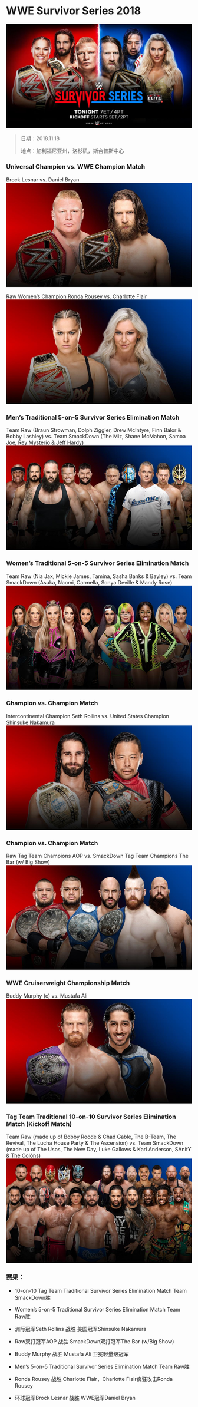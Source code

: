 # WWE Survivor Series 2018

![](MatchCard/0.jpg)

>日期：2018.11.18
>
>地点：加利福尼亚州，洛杉矶，斯台普斯中心

### Universal Champion vs. WWE Champion Match
Brock Lesnar vs. Daniel Bryan
![](MatchCard/1.jpg)

Raw Women’s Champion Ronda Rousey vs. Charlotte Flair
![](MatchCard/2.jpg)

### Men’s Traditional 5-on-5 Survivor Series Elimination Match
Team Raw (Braun Strowman, Dolph Ziggler, Drew McIntyre, Finn Bálor & Bobby Lashley) vs. Team SmackDown (The Miz, Shane McMahon, Samoa Joe, Rey Mysterio & Jeff Hardy)
![](MatchCard/3.jpg)

### Women’s Traditional 5-on-5 Survivor Series Elimination Match
Team Raw (Nia Jax, Mickie James, Tamina, Sasha Banks & Bayley) vs. Team SmackDown (Asuka, Naomi, Carmella, Sonya Deville & Mandy Rose)
![](MatchCard/4.jpg)

### Champion vs. Champion Match
Intercontinental Champion Seth Rollins vs. United States Champion Shinsuke Nakamura
![](MatchCard/5.jpg)

### Champion vs. Champion Match
Raw Tag Team Champions AOP vs. SmackDown Tag Team Champions The Bar (w/ Big Show)
![](MatchCard/6.jpg)

### WWE Cruiserweight Championship Match
Buddy Murphy (c) vs. Mustafa Ali
![](MatchCard/7.jpg)

### Tag Team Traditional 10-on-10 Survivor Series Elimination Match (Kickoff Match) 
Team Raw (made up of Bobby Roode & Chad Gable, The B-Team, The Revival, The Lucha House Party & The Ascension) vs. Team SmackDown (made up of The Usos, The New Day, Luke Gallows & Karl Anderson, SAnitY & The Colóns) 
![](MatchCard/8.jpg) 



### 赛果：
- 10-on-10 Tag Team Traditional Survivor Series Elimination Match Team SmackDown胜

- Women’s 5-on-5 Traditional Survivor Series Elimination Match Team Raw胜

- 洲际冠军Seth Rollins 战胜 美国冠军Shinsuke Nakamura

- Raw双打冠军AOP 战胜 SmackDown双打冠军The Bar (w/Big Show)

- Buddy Murphy 战胜 Mustafa Ali 卫冕轻量级冠军

- Men’s 5-on-5 Traditional Survivor Series Elimination Match Team Raw胜

- Ronda Rousey 战胜 Charlotte Flair，Charlotte Flair疯狂攻击Ronda Rousey

- 环球冠军Brock Lesnar 战胜 WWE冠军Daniel Bryan
